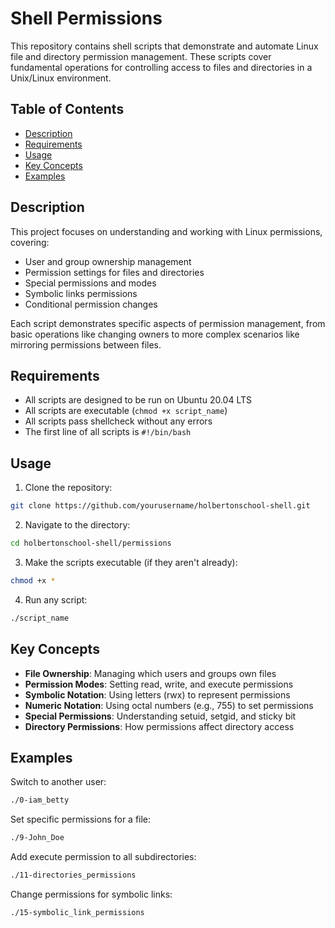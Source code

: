 # Shell Permissions

This repository contains shell scripts that demonstrate and automate Linux file and directory permission management. These scripts cover fundamental operations for controlling access to files and directories in a Unix/Linux environment.

## Table of Contents

- [Description](#description)
- [Requirements](#requirements)
- [Usage](#usage)
- [Key Concepts](#key-concepts)
- [Examples](#examples)

## Description

This project focuses on understanding and working with Linux permissions, covering:
- User and group ownership management
- Permission settings for files and directories
- Special permissions and modes
- Symbolic links permissions
- Conditional permission changes

Each script demonstrates specific aspects of permission management, from basic operations like changing owners to more complex scenarios like mirroring permissions between files.

## Requirements

- All scripts are designed to be run on Ubuntu 20.04 LTS
- All scripts are executable (`chmod +x script_name`)
- All scripts pass shellcheck without any errors
- The first line of all scripts is `#!/bin/bash`

## Usage

1. Clone the repository:
```bash
git clone https://github.com/yourusername/holbertonschool-shell.git
```

2. Navigate to the directory:
```bash
cd holbertonschool-shell/permissions
```

3. Make the scripts executable (if they aren't already):
```bash
chmod +x *
```

4. Run any script:
```bash
./script_name
```

## Key Concepts

- **File Ownership**: Managing which users and groups own files
- **Permission Modes**: Setting read, write, and execute permissions
- **Symbolic Notation**: Using letters (rwx) to represent permissions
- **Numeric Notation**: Using octal numbers (e.g., 755) to set permissions
- **Special Permissions**: Understanding setuid, setgid, and sticky bit
- **Directory Permissions**: How permissions affect directory access

## Examples

Switch to another user:
```bash
./0-iam_betty
```

Set specific permissions for a file:
```bash
./9-John_Doe
```

Add execute permission to all subdirectories:
```bash
./11-directories_permissions
```

Change permissions for symbolic links:
```bash
./15-symbolic_link_permissions
```
